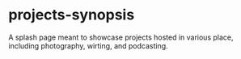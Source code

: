 # projects-synopsis
A splash page meant to showcase projects hosted in various place, including photography, wirting, and podcasting.
